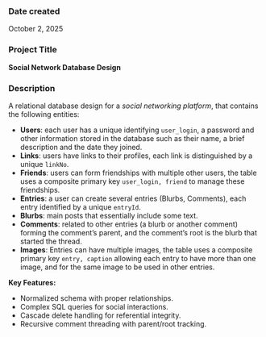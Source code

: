 
### Date created
October 2, 2025

### Project Title
**Social Network Database Design**

### Description
A relational database design for a _social networking platform_, that contains the following entities:
- **Users**: each user has a unique identifying `user_login`, a password and other information stored in the database such as their name, a brief description and the date they joined.
- **Links**: users have links to their profiles, each link is distinguished by a unique `linkNo`.
- **Friends**: users can form friendships with multiple other users, the table uses a composite primary key `user_login, friend` to manage these friendships.
- **Entries**: a user can create several entries (Blurbs, Comments), each entry identified by a unique `entryId`.
- **Blurbs**: main posts that essentially include some text.
- **Comments**: related to other entries (a blurb or another comment) forming the comment’s parent, and the comment’s root is the blurb that started the thread.
- **Images**: Entries can have multiple images, the table uses a composite primary key `entry, caption` allowing each entry to have more than one image, and for the same image to be used in other entries.

**Key Features:**
- Normalized schema with proper relationships.
- Complex SQL queries for social interactions.
- Cascade delete handling for referential integrity.
- Recursive comment threading with parent/root tracking.

